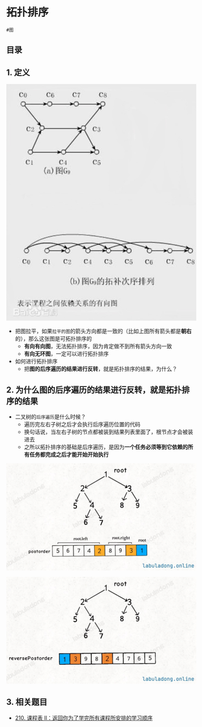 
# 拓扑排序

`#图` 


## 目录
<!-- toc -->
 ## 1. 定义 

![图片&文件](./files/20250117-1.png)

- 把图拉平，如果`拉平的图`的箭头方向都是一致的（比如上图所有箭头都是**朝右**的），那么这张图是可拓扑排序的
	- **有向有向图**，无法拓扑排序，因为肯定做不到所有箭头方向一致
	- **有向无环图**，一定可以进行拓扑排序
- 如何进行拓扑排序
	- 把**图的后序遍历的结果进行反转**，就是拓扑排序的结果，为什么？

## 2. 为什么图的后序遍历的结果进行反转，就是拓扑排序的结果

- 二叉树的`后序遍历`是什么时候？
	- 遍历完左右子树之后才会执行后序遍历位置的代码
	- 换句话说，当左右子树的节点都被装到结果列表里面了，根节点才会被装进去
	- 之所以拓扑排序的基础是后序遍历，是因为**一个任务必须等到它依赖的所有任务都完成之后才能开始开始执行**


![图片&文件](./files/20250117-2.png)

![图片&文件](./files/20250117-3.png)

## 3. 相关题目

- [210. 课程表 II：返回你为了学完所有课程所安排的学习顺序](/post/37LzJOI7.html)
